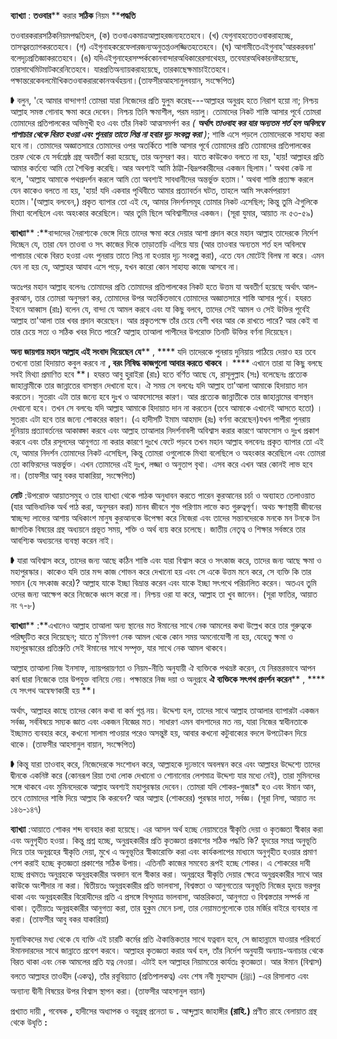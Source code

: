 
**ব্যাখ্যা** : **তওবার**** করার ****সঠিক**** নিয়ম ****পদ্ধতি**

তওবারকরারসঠিকনিয়মপদ্ধতিহল, (ক) তওবাএকমাত্রআল্লাহরজন্যহতেহবে। (খ) যেগুনাহহতেতওবাকরাহচ্ছে, তাসত্বরত্যাগকরতেহবে। (গ) এইগুনাহকরেফেলারজন্যঅনুতপ্তওলজ্জিতহতেহবে। (ঘ) আগামীতেএইগুনাহ&#39;আরকরবনা&#39; বলেদৃঢ়প্রতিজ্ঞাকরতেহবে। (ঙ) যদিএইগুনাহেরসম্পর্ককোনবান্দারঅধিকারেরসাথেহয়, তবেযারঅধিকারনষ্টহয়েছে, তারসাথেমিটমাটকরেনিতেহবে। যারপ্রতিঅন্যায়করাহয়েছে, তারকাছেক্ষমাচাইতেহবে। পক্ষান্তরেকেবলমৌখিকতওবাকরারকোনঅর্থহয়না।(তাফসীরআহসানুলবয়ান, সংক্ষেপিত)

➧ বলুন, &#39;হে আমার বান্দাগণ! তোমরা যারা নিজেদের প্রতি যুলুম করেছ---আল্লাহর অনুগ্রহ হতে নিরাশ হয়ো না; নিশ্চয় আল্লাহ সমস্ত গোনাহ ক্ষমা করে দেবেন। নিশ্চয় তিনি ক্ষমাশীল, পরম দয়ালু। তোমাদের নিকট শাস্তি আসার পূর্বে তোমরা তোমাদের প্রতিপালকের অভিমুখী হও এবং তাঁর নিকট আত্মসমর্পণ কর _( __অর্থাৎ তাওবাহ কর যার অন্যতম শর্ত হল অবিলম্বে পাপাচার থেকে বিরত হওয়া এবং পুনরায় তাতে লিপ্ত না হবার দৃঢ় সংকল্প করা__ )_; শাস্তি এসে পড়লে তোমাদেরকে সাহায্য করা হবে না। তোমাদের অজ্ঞাতসারে তোমাদের ওপর অতর্কিতে শাস্তি আসার পূর্বে তোমাদের প্রতি তোমাদের প্রতিপালকের তরফ থেকে যে সর্বশ্রেষ্ঠ গ্রন্থ অবতীর্ণ করা হয়েছে, তার অনুসরণ কর। যাতে কাউকেও বলতে না হয়, &#39;হায়! আল্লাহর প্রতি আমার কর্তব্যে আমি তো শৈথিল্য করেছি। আর অবশ্যই আমি ঠাট্টা-বিদ্রূপকারীদের একজন ছিলাম।&#39; অথবা কেউ না বলে, &#39;আল্লাহ আমাকে পথপ্রদর্শন করলে আমি তো অবশ্যই সাবধানীদের অন্তর্ভুক্ত হতাম।&#39; অথবা শাস্তি প্রত্যক্ষ করলে যেন কাকেও বলতে না হয়, &#39;হায়! যদি একবার পৃথিবীতে আমার প্রত্যাবর্তন ঘটত, তাহলে আমি সৎকর্মপরায়ণ হতাম।&#39;(আল্লাহ বলবেন,) প্রকৃত ব্যাপার তো এই যে, আমার নিদর্শনসমূহ তোমার নিকট এসেছিল; কিন্তু তুমি ঐগুলিকে মিথ্যা বলেছিলে এবং অহংকার করেছিলে। আর তুমি ছিলে অবিশ্বাসীদের একজন। (সূরা যুমার, আয়াত নং ৫৩-৫৯)

**ব্যাখ্যা**** :**বান্দাদের নৈরাশ্যকে ভেঙ্গে দিয়ে তাদের ক্ষমা করে দেয়ার আশা প্রদান করে মহান আল্লাহ তাদেরকে নির্দেশ দিচ্ছেন যে, তারা যেন তাওবা ও সৎ কাজের দিকে তাড়াতাড়ি এগিয়ে যায় (আর তাওবার অন্যতম শর্ত হল অবিলম্বে পাপাচার থেকে বিরত হওয়া এবং পুনরায় তাতে লিপ্ত না হওয়ার দৃঢ় সংকল্প করা), এতে যেন মোটেই বিলম্ব না করে। এমন যেন না হয় যে, আল্লাহর আযাব এসে পড়ে, যখন কারো কোন সাহায্য কাজে আসবে না।

অতঃপর মহান আল্লাহ বলেনঃ তোমাদের প্রতি তোমাদের প্রতিপালকের নিকট হতে উত্তম যা অবতীর্ণ হয়েছে অর্থাৎ আল-কুরআন, তার তোমরা অনুসরণ কর, তোমাদের উপর অতর্কিতভাবে তোমাদের অজ্ঞাতসারে শাস্তি আসার পূর্বে। হযরত ইবনে আব্বাস (রাঃ) বলেন যে, বান্দা যে আমল করবে এবং যা কিছু বলবে, তাদের সেই আমল ও সেই উক্তির পূর্বেই আল্লাহ তা&#39;আলা তার খবর প্রদান করেছেন। আর প্রকৃতপক্ষে তাঁর চেয়ে বেশী খবর আর কে রাখতে পারে? আর কেই বা তার চেয়ে সত্য ও সঠিক খবর দিতে পারে? আল্লাহ তাআলা পাপীদের উপরোক্ত তিনটি উক্তির বর্ণনা দিয়েছেন।

**অন্য জায়গায় মহান আল্লাহ এই সংবাদ দিয়েছেন যে**** , **** যদি তাদেরকে পুনরায় দুনিয়ায় পাঠিয়ে দেয়াও হয় তবে তখনো তারা হিদায়াত কবুল করবে না ****,**  **বরং নিষিদ্ধ কাজগুলো আবার করতে থাকবে**** । **** এখানে তারা যা কিছু বলছে সবই মিথ্যা প্রমাণিত হবে ****।** হযরত আবু হুরাইরা (রাঃ) হতে বর্ণিত আছে যে, রাসূলুল্লাহ (সঃ) বলেছেনঃ প্রত্যেক জাহান্নামীকে তার জান্নাতের বাসস্থান দেখানো হবে। ঐ সময় সে বলবেঃ যদি আল্লাহ তা&#39;আলা আমাকে হিদায়াত দান করতেন। সুতরাং এটা তার জন্যে হবে দুঃখ ও আফসোসের কারণ। আর প্রত্যেক জান্নাতীকে তার জাহান্নামের বাসস্থান দেখানো হবে। তখন সে বলবেঃ যদি আল্লাহ আমাকে হিদায়াত দান না করতেন (তবে আমাকে এখানেই আসতে হতো) । সুতরাং এটা হবে তার জন্যে শোকরের কারণ। (এ হাদীসটি ইমাম আহমাদ (রঃ) বর্ণনা করেছেন)যখন পাপীরা পুনরায় দুনিয়ায় প্রত্যাবর্তনের আকাঙ্ক্ষা করবে এবং আল্লাহ তাআলার নিদর্শনাবলী অবিশ্বাস করার কারণে আফসোস ও দুঃখ প্রকাশ করবে এবং তাঁর রসূলদের আনুগত্য না করার কারণে দুঃখে ফেটে পড়বে তখন মহান আল্লাহ বলবেনঃ প্রকৃত ব্যাপার তো এই যে, আমার নিদর্শন তোমাদের নিকট এসেছিল, কিন্তু তোমরা ওগুলোকে মিথ্যা বলেছিলে ও অহংকার করেছিলে এবং তোমরা তো কাফিরদের অন্তর্ভুক্ত। এখন তোমাদের এই দুঃখ, লজ্জা ও অনুতাপ বৃথা। এসব করে এখন আর কোনই লাভ হবে না। (তাফসীর আবু বকর যাকারিয়া, সংক্ষেপিত)

**নোট** :উপরোক্ত আয়াতসমুহ ও তার ব্যাখ্যা থেকে পাঠক অনুধাবন করতে পারেন কুরআনের চর্চা ও অব্যাহত তেলাওয়াত (যার আভিধানিক অর্থ পাঠ করা, অনুসরন করা) মানব জীবনে শুভ পরিণাম লাভে কত গুরুত্বপূর্ণ। অথচ ক্ষণস্থায়ী জীবনের স্বাচ্ছন্দ্য লাভের আশায় অধিকাংশ মানুষ কুরআনকে উপেক্ষা করে নিজেরা এবং তাদের সন্তানদেরকে মনকে মন টনকে টন জাগতিক বিষয়ের গ্রন্থ অধ্যয়নে প্রভূত সময়, শক্তি ও অর্থ ব্যয় করে চলেছে। জাতীয় নেতৃত্ব ও শিক্ষার সর্বস্তরে তার আবশ্যিক অধ্যয়নের ব্যবস্থা করেন নাই।

➧ যারা অবিশ্বাস করে, তাদের জন্য আছে কঠিন শাস্তি এবং যারা বিশ্বাস করে ও সৎকাজ করে, তাদের জন্য আছে ক্ষমা ও মহাপুরস্কার। কাকেও যদি তার মন্দ কাজ শোভন করে দেখানো হয় এবং সে একে উত্তম মনে করে, সে ব্যক্তি কি তার সমান (যে সৎকাজ করে)? আল্লাহ যাকে ইচ্ছা বিভ্রান্ত করেন এবং যাকে ইচ্ছা সৎপথে পরিচালিত করেন। অতএব তুমি ওদের জন্য আক্ষেপ করে নিজেকে ধ্বংস করো না। নিশ্চয় ওরা যা করে, আল্লাহ তা খুব জানেন। (সূরা ফাতির, আয়াত নং ৭-৮)

**ব্যাখ্যা**** :**এখানেও আল্লাহ তাআলা অন্য স্থানের মত ঈমানের সাথে নেক আমলের কথা উল্লেখ করে তার গুরুত্বকে পরিষ্ফুটিত করে দিয়েছেন; যাতে মু&#39;মিনগণ নেক আমল থেকে কোন সময় অমনোযোগী না হয়, যেহেতু ক্ষমা ও মহাপুরস্কারের প্রতিশ্রুতি সেই ঈমানের সাথে সম্পৃক্ত, যার সাথে নেক আমল থাকবে।

আল্লাহ তাআলা নিজ ইনসাফ, ন্যায়পরায়ণতা ও নিয়ম-নীতি অনুযায়ী ঐ ব্যক্তিকে পথভ্রষ্ট করেন, যে নিরন্তরভাবে আপন কর্ম দ্বারা নিজেকে তার উপযুক্ত বানিয়ে নেয়। পক্ষান্তরে নিজ দয়া ও অনুগ্রহে **ঐ ব্যক্তিকে সৎপথ প্রদর্শন করেন**** , **** যে সৎপথ অন্বেষণকারী হয় ****।**

অর্থাৎ, আল্লাহর কাছে তাদের কোন কথা বা কর্ম গুপ্ত নয়। উদ্দেশ্য হল, তাদের সাথে আল্লাহ তাআলার ব্যাপারটা একজন সর্বজ্ঞ, সর্ববিষয়ে সম্যক জ্ঞাত এবং একজন বিজ্ঞের মত। সাধারণ এমন বাদশাদের মত নয়, যারা নিজের স্বাধীনতাকে ইচ্ছামত ব্যবহার করে, কখনো সালাম পাওয়ার পরেও অসন্তুষ্ট হয়, আবার কখনো কটুবাক্যের বদলে উপঢৌকন দিয়ে থাকে। (তাফসীর আহসানুল বায়ান, সংক্ষেপিত)

➧ কিন্তু যারা তাওবাহ্ করে, নিজেদেরকে সংশোধন করে, আল্লাহকে দৃঢ়ভাবে অবলম্বন করে এবং আল্লাহর উদ্দেশ্যে তাদের দ্বীনকে একনিষ্ট করে (কোনরূপ রিয়া তথা লোক দেখানো ও শোনানোর লেশমাত্র উদ্দেশ্য যার মধ্যে নেই), তারা মুমিনদের সঙ্গে থাকবে এবং মুমিনদেরকে আল্লাহ অবশ্যই মহাপুরস্কার দেবেন। তোমরা যদি শোকর-গুজার\* হও এবং ঈমান আন, তবে তোমাদের শাস্তি দিয়ে আল্লাহ কি করবেন? আর আল্লাহ (শোকরের) পুরস্কার দাতা, সর্বজ্ঞ। (সূরা নিসা, আয়াত নং ১৪৬-১৪৭)

**ব্যাখ্যা** :আয়াতে শোকর শব্দ ব্যবহার করা হয়েছে। এর আসল অর্থ হচ্ছে নেয়ামতের স্বীকৃতি দেয়া ও কৃতজ্ঞতা স্বীকার করা এবং অনুগৃহীত হওয়া। কিন্তু প্রশ্ন হচ্ছে, অনুগ্রহকারীর প্রতি কৃতজ্ঞতা প্রকাশের সঠিক পদ্ধতি কি? হৃদয়ের সমগ্র অনুভূতি দিয়ে তার অনুগ্রহের স্বীকৃতি দেয়া, মুখে এ অনুভূতির স্বীকারোক্তি করা এবং কার্যকলাপের মাধ্যমে অনুগৃহীত হওয়ার প্রমাণ পেশ করাই হচ্ছে কৃতজ্ঞতা প্রকাশের সঠিক উপায়। এতিনটি কাজের সমবেত রূপই হচ্ছে শোকর। এ শোকরের দাবী হচ্ছে প্রথমতঃ অনুগ্রহকে অনুগ্রহকারীর অবদান বলে স্বীকার করা। অনুগ্রহের স্বীকৃতি দেয়ার ক্ষেত্রে অনুগ্রহকারীর সাথে আর কাউকে অংশীদার না করা। দ্বিতীয়তঃ অনুগ্রহকারীর প্রতি ভালবাসা, বিশ্বস্ততা ও আনুগত্যের অনুভূতি নিজের হৃদয়ে ভরপুর থাকা এবং অনুগ্রহকারীর বিরোধীদের প্রতি এ প্রসঙ্গে বিন্দুমাত্র ভালবাসা, আন্তরিকতা, আনুগত্য ও বিশ্বস্ততার সম্পর্ক না থাকা। তৃতীয়তঃ অনুগ্রহকারীর আনুগত্য করা, তার হুকুম মেনে চলা, তার নেয়ামতগুলোকে তার মর্জির বাইরে ব্যবহার না করা। (তাফসীর আবু বকর যাকারিয়া)

মুনাফিকদের মধ্য থেকে যে ব্যক্তি এই চারটি কর্মের প্রতি ঐকান্তিকতার সাথে যত্নবান হবে, সে জাহান্নামে যাওয়ার পরিবর্তে ঈমানদারদের সাথে জান্নাতে প্রবেশ করবে। আল্লাহর কৃতজ্ঞতা করার অর্থ হল, তাঁর নির্দেশ অনুযায়ী অন্যায়-অনাচার থেকে বিরত থাকা এবং নেক আমলের প্রতি যত্ন নেওয়া। এটাই হল আল্লাহর নিয়ামতের কার্যতঃ কৃতজ্ঞতা। আর ঈমান (বিশ্বাস) বলতে আল্লাহর তাওহীদ (একত্ব), তাঁর রবূবিয়্যাত (প্রতিপালকত্ব) এবং শেষ নবী মুহাম্মাদ (ﷺ) -এর রিসালাত এবং অন্যান্য দ্বীনী বিষয়ের উপর বিশ্বাস স্থাপন করা। (তাফসীর আহসানুল বয়ান)

প্রখ্যাত দায়ী **,** গবেষক **,** হাদীসের অধ্যাপক ও বহুগ্রন্থ প্রনেতা ড **.** আব্দুল্লাহ জাহাঙ্গীর **(**রাহি**.)** প্রণীত রাহে বেলায়াত গ্রন্থ থেকে উধৃতি **:**
